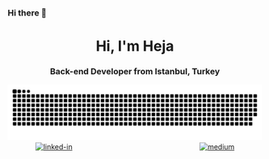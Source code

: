 ### Hi there 👋

<h1 align="center">Hi, I'm Heja</h1>
<h3 align="center">Back-end Developer from Istanbul, Turkey</h3>

<div align="center">
  <a href="https://discord.gg/F6F7KgK">
    <img src="https://github.com/1999AZZAR/1999AZZAR/blob/main/resources/img/grid-snake.svg" alt="snake" />
  </a>
</div>

<div align="center">
  <div style="display: flex; justify-content: center; flex-direction: row;">
    <div>
      <a href="https://www.linkedin.com/in/heja-arslan-45065020a/" rel="nofollow">
        <img alt="linked-in" src="https://img.shields.io/badge/linkedin-%230077B5.svg?&amp;style=for-the-badge&amp;logo=linkedin&amp;logoColor=white" style="max-width: 100%;" align="center">
      </a>
    </div>    
    <div style="margin-left: 50%;">
      <a href="https://medium.com/@Xejaa" rel="nofollow">
        <img alt="medium" src="https://img.shields.io/badge/medium-%2312100E.svg?&amp;style=for-the-badge&amp;logo=medium&amp;logoColor=white" style="max-width: 100%;" align="center">
      </a>
    </div>
  </div>
</div>
